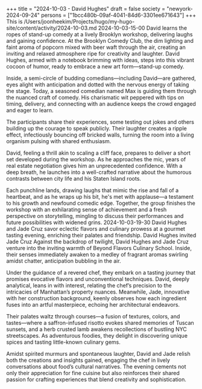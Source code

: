 +++
title = "2024-10-03 - David Hughes"
draft = false
society = "newyork-2024-09-24"
persons = ["1bcc480b-09af-4041-84d6-3301ee671643"]
+++
This is /Users/joonheekim/Projects/hugo/my-hugo-site/content/activity/2024-10-03.md
2024-10-03-15-00
David learns the ropes of stand-up comedy at a lively Brooklyn workshop, delivering laughs and gaining confidence.
At the Brooklyn Comedy Club, the dim lighting and faint aroma of popcorn mixed with beer waft through the air, creating an inviting and relaxed atmosphere ripe for creativity and laughter. David Hughes, armed with a notebook brimming with ideas, steps into this vibrant cocoon of humor, ready to embrace a new art form—stand-up comedy.

Inside, a semi-circle of budding comedians—including David—are gathered, eyes alight with anticipation and dotted with the nervous energy of taking the stage. Today, a seasoned comedian named Max is guiding them through the nuanced craft of comedy. His charismatic wit peppered with tips on timing, delivery, and connecting with an audience keeps the crowd engaged and eager to learn.

The participants share their experiences, some testing out jokes and others building up the courage to speak publicly. Their laughter creates a ripple effect, infectiously bouncing off bricked walls, turning the room into a living organism pulsing with shared enthusiasm.

David, feeling a thrill akin to scaling a cliff face, prepares to deliver a short set developed during the workshop. As he approaches the mic, years of real estate negotiation gives him an unprecedented confidence. With a deep breath, he launches into a well-crafted narrative about the humorous contrasts between city life and his Staten Island roots.

Each punchline lands, drawing laughs that mimic the rise and fall of a heartbeat, and as he wraps up his bit, he's met with applause—a testament to his growth and newfound comedic edge. Together, the group finishes the workshop with an exhilarating sense of achievement and a fresh perspective on storytelling, mingling to discuss their performances and future possibilities with widened grins.
2024-10-03-19-30
David Hughes and Jade Cruz savor eclectic flavors and culinary prowess at a gourmet tasting evening, enriching their palates and friendship.
David Hughes invited Jade Cruz
Against the backdrop of twilight, David Hughes and Jade Cruz venture into the inviting warmth of Beyond Flavors Culinary School. Inside, their senses immediately awaken to a medley of fragrant aromas swirling amidst chatter, anticipation bubbling in the air. 

Under the guidance of a revered chef, they embark on a tasting journey that promises evocative flavors and unconventional techniques. David, deeply analytical, leans in with interest, relating the chef’s precision to the intricacies of Manhattan’s property nuances. Meanwhile, Jade, innovative with her construction background, keenly observes how each ingredient fuses into an artful masterpiece, echoing her architectural endeavors.

Their palates waltz through courses—a fusion of textures, colors, and tastes—where a saffron-infused risotto evokes shared memories of Tuscan sunsets, and a herb crusted lamb awakens recollections of bustling NYC streetscapes. As adventurous foodies, they delight in discovering unique spices and tasting little-known culinary gems.

Amidst spirited murmurs and spontaneous laughter, David and Jade relish both the creations and insights gained, engaging the chef in lively conversations about food’s cultural narratives. The evening cements not only their appreciation for fine cuisine but also reinforces their shared passion for crafting experiences that blend creativity and sophistication.
